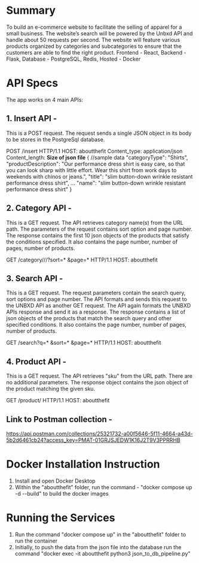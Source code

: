 # Summary

To build an e-commerce website to facilitate the selling of apparel for a small business. 
The website’s search will be powered by the Unbxd API and handle about 50 requests per second. 
The website will feature various products organized by categories and subcategories to ensure that the customers are able to find the right product. 
Frontend - React, Backend - Flask, Database - PostgreSQL, Redis, Hosted - Docker

# API Specs 

The app works on 4 main APIs:

## 1. Insert API - 
This is a POST request. The request sends a single JSON object in its body to be stores in the PostgreSql database.

POST /insert HTTP/1.1
HOST: aboutthefit
Content_type: application/json
Content_length: __Size of json file__
{
//sample data
"categoryType": "Shirts",
"productDescription": "Our performance dress shirt is easy care, so that you can look sharp with little effort. Wear this shirt from work days to weekends with chinos or jeans.",
 "title": "slim button-down wrinkle resistant performance dress shirt",
 ...
 "name": "slim button-down wrinkle resistant performance dress shirt"
}


## 2. Category API -
This is a GET request. The API retrieves category name(s) from the URL path. The parameters of the request contains sort option and page number. The response contains the first 10 json objects of the products that satisfy the conditions specified. It also contains the page number, number of pages, number of products.

GET /category/<catlevel1Name>/<catlevel2Name>/?sort=* &page=* HTTP/1.1
HOST: aboutthefit

## 3. Search API -
This is a GET request. The request parameters contain the search query, sort options and page number. The API formats and sends this request to the UNBXD API as another GET request. The API again formats the UNBXD APIs response and send it as a response. The response contains a list of json objects of the products that match the search query and other specified conditions. It also contains the page number, number of pages, number of products.

GET /search?q=* &sort=* &page=* HTTP/1.1
HOST: aboutthefit

## 4. Product API -
This is a GET request. The API retrieves "sku" from the URL path. There are no additional parameters. The response object contains the json object of the product matching the given sku.

GET /product/<sku> HTTP/1.1
HOST: aboutthefit

## Link to Postman collection -
https://api.postman.com/collections/25321732-a00f5646-5f11-4664-a43d-5b2d6461cb24?access_key=PMAT-01GRJSJEDW1K16J2T9V3PPRRHB

# Docker Installation Instruction

1. Install and open Docker Desktop
2. Within the "aboutthefit" folder, run the command - "docker compose up -d --build" to build the docker images

# Running the Services

1. Run the command "docker compose up" in the "aboutthefit" folder to run the container
2. Initially, to push the data from the json file into the database run the command "docker exec -it aboutthefit python3 json_to_db_pipeline.py"

